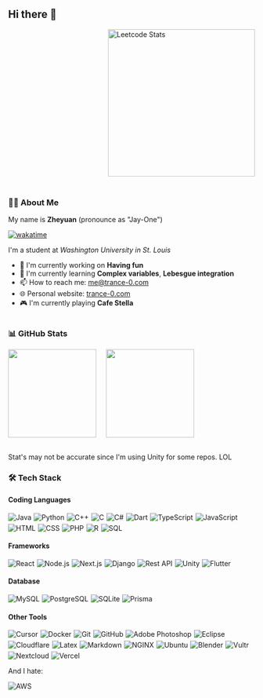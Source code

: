 <h2>Hi there 👋</h2>

<div style="display: flex; flex-wrap: wrap; gap: 20px; justify-content: left;">

<div style="max-width: 100%; height: auto; width: 730px;">
<img align="right" style="max-width: 100%; height:300px;" src="https://leetcard.jacoblin.cool/Trance-0?ext=contest" alt="Leetcode Stats"/>
<!-- <img src="https://leetcard.jacoblin.cool/Cobalt_3902?ext=contest" alt="Leetcode Stats"/> -->
</div>

<div style="max-width: 100%; height: auto; width: 730px;">
<h3>🧑‍💻 About Me</h3>

<p>My name is <strong>Zheyuan</strong> (pronounce as "Jay-One")</p>
<a href="https://wakatime.com/@53e0bfc9-ae89-4cb3-99fe-c6cbc6359857"><img src="https://wakatime.com/badge/user/53e0bfc9-ae89-4cb3-99fe-c6cbc6359857.svg" alt="wakatime"></a>
<p>I'm a student at <em>Washington University in St. Louis</em></p>

<ul>
    <li>🔭 I'm currently working on <strong>Having fun</strong></li>
    <li>🌱 I'm currently learning <strong>Complex variables</strong>, <strong>Lebesgue integration</strong></li>
    <li>📫 How to reach me: <a href="mailto:me@trance-0.com">me@trance-0.com</a></li>
    <li>🌐 Personal website: <a href="https://index.trance-0.com">trance-0.com</a></li>
    <li>🎮 I'm currently playing <strong>Cafe Stella</strong></li>

</ul>
</div>

</div>

<h3>📊 GitHub Stats</h3>

<div style="display: flex; flex-wrap: wrap; gap: 20px; justify-content: left;">
    <img style="max-width: 100%; height: 180px; width: auto;" src="https://github-readme-stats.vercel.app/api?username=Trance-0&show_icons=true&theme=light" />
    <img style="max-width: 100%; height: 180px; width: auto;" src="https://github-readme-stats.vercel.app/api/top-langs/?username=Trance-0&layout=compact&theme=light" />
</div>
<br>
<p>Stat's may not be accurate since I'm using Unity for some repos. LOL</p>

<h3>🛠️ Tech Stack</h3>

<h4>Coding Languages</h4>

<div style="display: flex; flex-wrap: wrap; gap: 5px;">
<img alt="Java" src="https://img.shields.io/badge/Java-ED8B00?style=for-the-badge&logo=openjdk&logoColor=white"/>
<img alt="Python" src="https://img.shields.io/badge/Python-3776AB?style=for-the-badge&logo=python&logoColor=white"/>
<img alt="C++" src="https://img.shields.io/badge/C%2B%2B-00599C?style=for-the-badge&logo=c%2B%2B&logoColor=white"/>
<img alt="C" src="https://img.shields.io/badge/C-A8B9CC?style=for-the-badge&logo=c&logoColor=white"/>
<img alt="C#" src="https://img.shields.io/badge/c%23-%23239120.svg?style=for-the-badge&logo=csharp&logoColor=white"/>
<img alt="Dart" src="https://img.shields.io/badge/Dart-0175C2?style=for-the-badge&logo=dart&logoColor=white"/>
<img alt="TypeScript" src="https://img.shields.io/badge/TypeScript-3178C6?style=for-the-badge&logo=typescript&logoColor=white"/>
<img alt="JavaScript" src="https://img.shields.io/badge/JavaScript-F7DF1E?style=for-the-badge&logo=javascript&logoColor=black"/>
<img alt="HTML" src="https://img.shields.io/badge/HTML5-E34F26?style=for-the-badge&logo=html5&logoColor=white"/>
<img alt="CSS" src="https://img.shields.io/badge/CSS3-1572B6?style=for-the-badge&logo=css3&logoColor=white"/>
<img alt="PHP" src="https://img.shields.io/badge/PHP-777BB4?style=for-the-badge&logo=php&logoColor=white"/>
<img alt="R" src="https://img.shields.io/badge/r-%23276DC3.svg?style=for-the-badge&logo=r&logoColor=white"/>
<img alt="SQL" src="https://img.shields.io/badge/SQL-4479A1?style=for-the-badge&logo=postgresql&logoColor=white"/>
</div>

<h4>Frameworks</h4>

<div style="display: flex; flex-wrap: wrap; gap: 5px;">
<img alt="React" src="https://img.shields.io/badge/React-61DAFB?style=for-the-badge&logo=react&logoColor=white"/>
<img alt="Node.js" src="https://img.shields.io/badge/Node.js-339933?style=for-the-badge&logo=node.js&logoColor=white"/>
<img alt="Next.js" src="https://img.shields.io/badge/Next.js-000000?style=for-the-badge&logo=next.js&logoColor=white"/>
<img alt="Django" src="https://img.shields.io/badge/Django-092E20?style=for-the-badge&logo=django&logoColor=white"/>
<img alt="Rest API" src="https://img.shields.io/badge/Rest_API-000000?style=for-the-badge&logo=rest-api&logoColor=white"/>
<img alt="Unity" src="https://img.shields.io/badge/Unity-000000?style=for-the-badge&logo=unity&logoColor=white"/>
<img alt="Flutter" src="https://img.shields.io/badge/Flutter-02569B?style=for-the-badge&logo=flutter&logoColor=white"/>
</div>

<h4>Database</h4>

<div style="display: flex; flex-wrap: wrap; gap: 5px;">
<img alt="MySQL" src="https://img.shields.io/badge/MySQL-4479A1?style=for-the-badge&logo=mysql&logoColor=white"/>
<img alt="PostgreSQL" src="https://img.shields.io/badge/PostgreSQL-4169E1?style=for-the-badge&logo=postgresql&logoColor=white"/>
<img alt="SQLite" src="https://img.shields.io/badge/SQLite-003B57?style=for-the-badge&logo=sqlite&logoColor=white"/>
<img alt="Prisma" src="https://img.shields.io/badge/Prisma-3987C0?style=for-the-badge&logo=prisma&logoColor=white"/>
</div>

<h4>Other Tools</h4>

<div style="display: flex; flex-wrap: wrap; gap: 5px;">
<img alt="Cursor" src="https://img.shields.io/badge/Cursor-000000?style=for-the-badge&logo=Cursor&logoColor=white"/>
<img alt="Docker" src="https://img.shields.io/badge/Docker-2496ED?style=for-the-badge&logo=docker&logoColor=white"/>
<img alt="Git" src="https://img.shields.io/badge/Git-F05032?style=for-the-badge&logo=git&logoColor=white"/>
<img alt="GitHub" src="https://img.shields.io/badge/GitHub-181717?style=for-the-badge&logo=github&logoColor=white"/>
<img alt="Adobe Photoshop" src="https://img.shields.io/badge/adobe%20photoshop-%2331A8FF.svg?style=for-the-badge&logo=adobe%20photoshop&logoColor=white"/>
<img alt="Eclipse" src="https://img.shields.io/badge/Eclipse-2C2255?style=for-the-badge&logo=eclipse&logoColor=white"/>
<img alt="Cloudflare" src="https://img.shields.io/badge/Cloudflare-F38020?style=for-the-badge&logo=cloudflare&logoColor=white"/>
<img alt="Latex" src="https://img.shields.io/badge/Latex-008080?style=for-the-badge&logo=latex&logoColor=white"/>
<img alt="Markdown" src="https://img.shields.io/badge/Markdown-000000?style=for-the-badge&logo=markdown&logoColor=white"/>
<img alt="NGINX" src="https://img.shields.io/badge/NGINX-009639?style=for-the-badge&logo=nginx&logoColor=white"/>
<img alt="Ubuntu" src="https://img.shields.io/badge/Ubuntu-E95420?style=for-the-badge&logo=ubuntu&logoColor=white"/>
<img alt="Blender" src="https://img.shields.io/badge/Blender-F5792A?style=for-the-badge&logo=blender&logoColor=white"/>
<img alt="Vultr" src="https://img.shields.io/badge/Vultr-007BFC?style=for-the-badge&logo=vultr&logoColor=white"/>
<img alt="Nextcloud" src="https://img.shields.io/badge/Nextcloud-2496ED?style=for-the-badge&logo=nextcloud&logoColor=white"/>
<img alt="Vercel" src="https://img.shields.io/badge/Vercel-000000?style=for-the-badge&logo=vercel&logoColor=white"/>
</div>

<p>And I hate:</p>

<div style="display: flex; flex-wrap: wrap; gap: 5px;">
<img alt="AWS" src="https://img.shields.io/badge/AWS-%23FF9900.svg?style=for-the-badge&logo=amazon-aws&logoColor=white"/>
</div>
